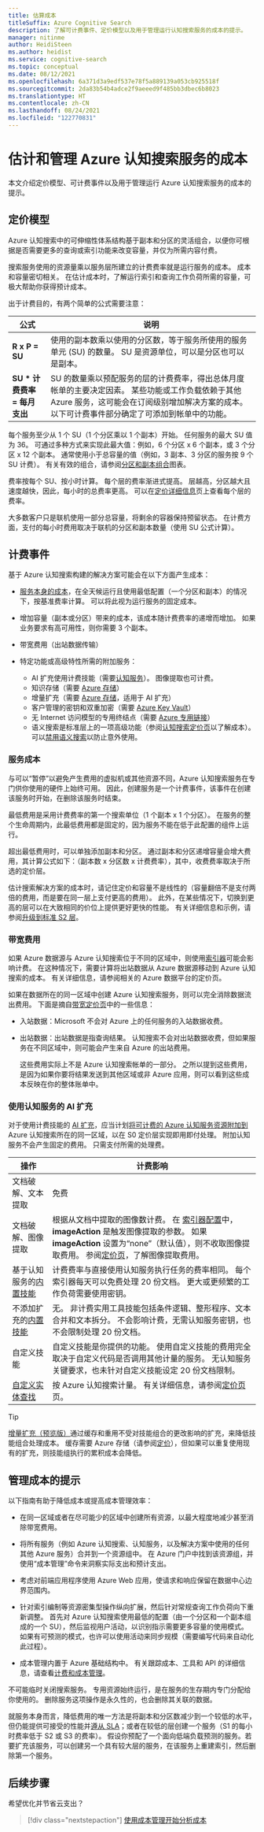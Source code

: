 ```yaml
---
title: 估算成本
titleSuffix: Azure Cognitive Search
description: 了解可计费事件、定价模型以及用于管理运行认知搜索服务的成本的提示。
manager: nitinme
author: HeidiSteen
ms.author: heidist
ms.service: cognitive-search
ms.topic: conceptual
ms.date: 08/12/2021
ms.openlocfilehash: 6a371d3a9edf537e78f5a889139a053cb925518f
ms.sourcegitcommit: 2da83b54b4adce2f9aeeed9f485bb3dbec6b8023
ms.translationtype: HT
ms.contentlocale: zh-CN
ms.lasthandoff: 08/24/2021
ms.locfileid: "122770831"
---
```

# <a name="estimate-and-manage-costs-of-an-azure-cognitive-search-service"></a>估计和管理 Azure 认知搜索服务的成本

本文介绍定价模型、可计费事件以及用于管理运行 Azure 认知搜索服务的成本的提示。

## <a name="pricing-model"></a>定价模型

Azure 认知搜索中的可伸缩性体系结构基于副本和分区的灵活组合，以便你可根据是否需要更多的查询或索引功能来改变容量，并仅为所需内容付费。

搜索服务使用的资源量乘以服务层所建立的计费费率就是运行服务的成本。 成本和容量密切相关。 在估计成本时，了解运行索引和查询工作负荷所需的容量，可极大帮助你获得预计成本。

出于计费目的，有两个简单的公式需要注意：

| 公式 | 说明 |
|---------|-------------|
| **R x P = SU** | 使用的副本数乘以使用的分区数，等于服务所使用的服务单元 (SU) 的数量。 SU 是资源单位，可以是分区也可以是副本。 |
| **SU * 计费费率 = 每月支出** | SU 的数量乘以预配服务的层的计费费率，得出总体月度帐单的主要决定因素。 某些功能或工作负载依赖于其他 Azure 服务，这可能会在订阅级别增加解决方案的成本。 以下可计费事件部分确定了可添加到帐单中的功能。 |

每个服务至少从 1 个 SU（1 个分区乘以 1 个副本）开始。 任何服务的最大 SU 值为 36。 可通过多种方式来实现此最大值：例如，6 个分区 x 6 个副本，或 3 个分区 x 12 个副本。 通常使用小于总容量的值（例如，3 副本、3 分区的服务按 9 个 SU 计费）。 有关有效的组合，请参阅[分区和副本组合](search-capacity-planning.md#chart)图表。

费率按每个 SU、按小时计算。 每个层的费率渐进式提高。 层越高，分区越大且速度越快，因此，每小时的总费率更高。 可以在[定价详细信息](https://azure.microsoft.com/pricing/details/search/)页上查看每个层的费率。

大多数客户只是联机使用一部分总容量，将剩余的容器保持预留状态。 在计费方面，支付的每小时费用取决于联机的分区和副本数量（使用 SU 公式计算）。 

## <a name="billable-events"></a>计费事件

基于 Azure 认知搜索构建的解决方案可能会在以下方面产生成本：

+ [服务本身的成本](#service-costs)，在全天候运行且使用最低配置（一个分区和副本）的情况下，按基准费率计算。 可以将此视为运行服务的固定成本。

+ 增加容量（副本或分区）带来的成本，该成本随计费费率的递增而增加。 如果业务要求有高可用性，则你需要 3 个副本。

+ 带宽费用（出站数据传输）

+ 特定功能或高级特性所需的附加服务：

  + AI 扩充使用计费技能（需要[认知服务](https://azure.microsoft.com/pricing/details/cognitive-services/)）。 图像提取也可计费。
  + 知识存储（需要 [Azure 存储](https://azure.microsoft.com/pricing/details/storage/)）
  + 增量扩充（需要 [Azure 存储](https://azure.microsoft.com/pricing/details/storage/)，适用于 AI 扩充）
  + 客户管理的密钥和双重加密（需要 [Azure Key Vault](https://azure.microsoft.com/pricing/details/key-vault/)）
  + 无 Internet 访问模型的专用终结点（需要 [Azure 专用链接](https://azure.microsoft.com/pricing/details/private-link/)）
  + 语义搜索是标准层上的一项高级功能（参阅[认知搜索定价页](https://azure.microsoft.com/pricing/details/search/)以了解成本）。 可以[禁用语义搜索](/rest/api/searchmanagement/2021-04-01-preview/services/create-or-update#searchsemanticsearch)以防止意外使用。

### <a name="service-costs"></a>服务成本

与可以“暂停”以避免产生费用的虚拟机或其他资源不同，Azure 认知搜索服务在专门供你使用的硬件上始终可用。 因此，创建服务是一个计费事件，该事件在创建该服务时开始，在删除该服务时结束。 

最低费用是采用计费费率的第一个搜索单位（1 个副本 x 1 个分区）。 在服务的整个生命周期内，此最低费用都是固定的，因为服务不能在低于此配置的组件上运行。 

超出最低费用时，可以单独添加副本和分区。 通过副本和分区递增容量会增大费用，其计算公式如下：（副本数 x 分区数 x 计费费率），其中，收费费率取决于所选的定价层。

估计搜索解决方案的成本时，请记住定价和容量不是线性的（容量翻倍不是支付两倍的费用，而是要在同一层上支付更高的费用）。 此外，在某些情况下，切换到更高的层可以在大致相同的价位上提供更好更快的性能。 有关详细信息和示例，请参阅[升级到标准 S2 层](search-performance-tips.md#tip-upgrade-to-a-standard-s2-tier)。

### <a name="bandwidth-charges"></a>带宽费用

如果 Azure 数据源与 Azure 认知搜索位于不同的区域中，则使用[索引器](search-indexer-overview.md)可能会影响计费。 在这种情况下，需要计算将出站数据从 Azure 数据源移动到 Azure 认知搜索的成本。 有关详细信息，请参阅相关的 Azure 数据平台的定价页。

如果在数据所在的同一区域中创建 Azure 认知搜索服务，则可以完全消除数据流出费用。 下面是摘自[带宽定价页](https://azure.microsoft.com/pricing/details/bandwidth/)中的一些信息：

+ 入站数据：Microsoft 不会对 Azure 上的任何服务的入站数据收费。 

+ 出站数据：出站数据是指查询结果。 认知搜索不会对出站数据收费，但如果服务在不同区域中，则可能会产生来自 Azure 的出站费用。

  这些费用实际上不是 Azure 认知搜索帐单的一部分。 之所以提到这些费用，是因为如果你要将结果发送到其他区域或非 Azure 应用，则可以看到这些成本反映在你的整体账单中。

### <a name="ai-enrichment-with-cognitive-services"></a>使用认知服务的 AI 扩充

对于使用计费技能的 [AI 扩充](cognitive-search-concept-intro.md)，应当计划[将可计费的 Azure 认知服务资源附加到](cognitive-search-attach-cognitive-services.md) Azure 认知搜索所在的同一区域，以在 S0 定价层实现即用即付处理。 附加认知服务不会产生固定的费用。 只需支付所需的处理费。

| 操作 | 计费影响 |
|-----------|----------------|
| 文档破解、文本提取 | 免费 |
| 文档破解、图像提取 | 根据从文档中提取的图像数计费。 在 [索引器配置](/rest/api/searchservice/create-indexer#indexer-parameters)中，**imageAction** 是触发图像提取的参数。 如果 **imageAction** 设置为“none”（默认值），则不收取图像提取费用。 参阅[定价页](https://azure.microsoft.com/pricing/details/search/)，了解图像提取费用。 |
| 基于认知服务的[内置技能](cognitive-search-predefined-skills.md) | 计费费率与直接使用认知服务执行任务的费率相同。 每个索引器每天可以免费处理 20 份文档。 更大或更频繁的工作负荷需要使用密钥。 |
| 不添加扩充的[内置技能](cognitive-search-predefined-skills.md) | 无。 非计费实用工具技能包括条件逻辑、整形程序、文本合并和文本拆分。 不会影响计费，无需认知服务密钥，也不会限制处理 20 份文档。 |
| 自定义技能 | 自定义技能是你提供的功能。 使用自定义技能的费用完全取决于自定义代码是否调用其他计量的服务。  无认知服务关键要求，也未针对自定义技能设定 20 份文档限制。|
| [自定义实体查找](cognitive-search-skill-custom-entity-lookup.md) | 按 Azure 认知搜索计量。 有关详细信息，请参阅[定价页](https://azure.microsoft.com/pricing/details/search/#pricing)页。 |

> [!TIP]
> [增量扩充（预览版）](cognitive-search-incremental-indexing-conceptual.md)通过缓存和重用不受对技能组合的更改影响的扩充，来降低技能组合处理成本。 缓存需要 Azure 存储（请参阅[定价](https://azure.microsoft.com/pricing/details/storage/blobs/)），但如果可以重复使用现有的扩充，则技能组执行的累积成本会降低。

## <a name="tips-for-managing-costs"></a>管理成本的提示

以下指南有助于降低成本或提高成本管理效率：

+ 在同一区域或者在尽可能少的区域中创建所有资源，以最大程度地减少甚至消除带宽费用。

+ 将所有服务（例如 Azure 认知搜索、认知服务，以及解决方案中使用的任何其他 Azure 服务）合并到一个资源组中。 在 Azure 门户中找到该资源组，并使用“成本管理”命令来洞察实际支出和预计支出。

+ 考虑对前端应用程序使用 Azure Web 应用，使请求和响应保留在数据中心边界范围内。

+ 针对索引编制等资源密集型操作纵向扩展，然后针对常规查询工作负荷向下重新调整。 首先对 Azure 认知搜索使用最低的配置（由一个分区和一个副本组成的一个 SU），然后监视用户活动，以识别指示需要更多容量的使用模式。 如果有可预测的模式，也许可以使用活动来同步规模（需要编写代码来自动化此过程）。

+ 成本管理内置于 Azure 基础结构中。 有关跟踪成本、工具和 API 的详细信息，请查看[计费和成本管理](../cost-management-billing/cost-management-billing-overview.md)。

不可能临时关闭搜索服务。 专用资源始终运行，是在服务的生存期内专门分配给你使用的。 删除服务这项操作是永久性的，也会删除其关联的数据。

就服务本身而言，降低费用的唯一方法是将副本和分区数减少到一个较低的水平，但仍能提供可接受的性能并[遵从 SLA](https://azure.microsoft.com/support/legal/sla/search/v1_0/)；或者在较低的层创建一个服务（S1 的每小时费率低于 S2 或 S3 的费率）。 假设你预配了一个面向低端负载预测的服务。若要扩充该服务，可以创建另一个具有较大层的服务，在该服务上重建索引，然后删除第一个服务。

## <a name="next-steps"></a>后续步骤

希望优化并节省云支出？

> [!div class="nextstepaction"]
> [使用成本管理开始分析成本](../cost-management-billing/costs/quick-acm-cost-analysis.md?WT.mc_id=costmanagementcontent_docsacmhorizontal_-inproduct-learn)